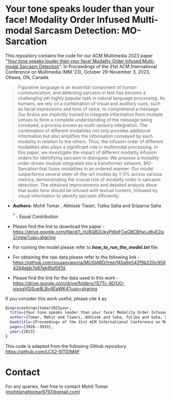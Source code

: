 # Your tone speaks louder than your face! Modality Order Infused Multi-modal Sarcasm Detection: MO-Sarcation
This repository contains the code for our ACM Multimedia 2023 paper "[Your tone speaks louder than your face! Modality Order Infused Multi-modal Sarcasm Detection](https://doi.org/10.1145/3581783.3612528)". In Proceedings of the 31st ACM International Conference on Multimedia (MM ’23), October 29-November 3, 2023, Ottawa, ON, Canada. 
>Figurative language is an essential component of human communication, and detecting sarcasm in text has become a challenging yet highly popular task in natural language processing. As humans, we rely on a combination of visual and auditory cues, such as facial expressions and tone of voice, to comprehend a message. Our brains are implicitly trained to integrate information from multiple senses to form a complete understanding of the message being conveyed, a process known as multi-sensory integration. The combination of different modalities not only provides additional information but also amplifies the information conveyed by each modality in relation to the others. Thus, the infusion order of different modalities also plays a significant role in multimodal processing. In this paper, we investigate the impact of different modality infusion orders for identifying sarcasm in dialogues. We propose a modality order-driven module integrated into a transformer network, MO-Sarcation that fuses modalities in an ordered manner. Our model outperforms several state-of-the-art models by 1-3% across various metrics, demonstrating the crucial role of modality order in sarcasm detection. The obtained improvements and detailed analysis show that audio tone should be infused with textual content, followed by visual information to identify sarcasm efficiently.

* **Authors:** Mohit Tomar<sup>*</sup> , Abhisek Tiwari<sup>*</sup>, Tulika Saha and Sriparna Saha

  <sup>*</sup> - Equal Contribution

* Please find the link to download the paper - https://drive.google.com/file/d/1_hU8QB2UkvPt8qFCeGBCBfwLg6vE2ix2/view?usp=sharing

* For running the model please refer to ***how_to_run_the_model.txt*** file.

* For obtaining the raw data please refer to the following link - https://github.com/soujanyaporia/MUStARD/tree/f45a9e542f9b220c9594264ebb7e87eb8faf0f7d

* Please find the link for the data used in this work - https://drive.google.com/drive/folders/1S7Tc-8D1JO-oixsgVGiSue8LBy4EpWK4?usp=sharing


If you consider this work useful, please cite it as

```bash
@inproceedings{tomar2023your,
  title={Your tone speaks louder than your face! Modality Order Infused Multi-modal Sarcasm Detection},
  author={Tomar, Mohit and Tiwari, Abhisek and Saha, Tulika and Saha, Sriparna},
  booktitle={Proceedings of the 31st ACM International Conference on Multimedia},
  pages={3926--3933},
  year={2023}
}
```

This code is adapted from the following Github repository https://github.com/LCS2-IIITD/MAF 

# Contact
For any queries, feel free to contact Mohit Tomar (mohitsinghtomar9797@gmail.com)


